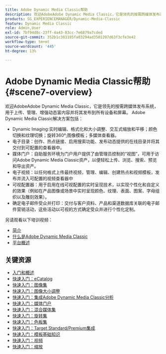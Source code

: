 ```yaml
---
title: Adobe Dynamic Media Classic帮助
description: 欢迎AdobeAdobe Dynamic Media Classic，它是领先的按需跨媒体发布系统，用于上传、管理、增强动态富内容并将其发布到所有设备和屏幕。
products: SG_EXPERIENCEMANAGER/Dynamic-Media-Classic
feature: Dynamic Media Classic
role: Admin,User
exl-id: 7bf94d8c-23ff-4a43-83cc-7e6879a7cded
source-git-commit: 352b1c383195fa03294ad3501207d63f3cfe3e42
workflow-type: tm+mt
source-wordcount: '445'
ht-degree: 13%

---
```


# Adobe Dynamic Media Classic帮助 {#scene7-overview}

欢迎AdobeAdobe Dynamic Media Classic，它是领先的按需跨媒体发布系统，用于上传、管理、增强动态富内容并将其发布到所有设备和屏幕。 Adobe Dynamic Media Classic解决方案包括：

* Dynamic Imaging:实时编辑、格式化和大小调整、交互式缩放和平移；颜色切换和纹理切换；旋转360°;图像模板；多媒体查看器。
* 电子目录：创作、热点链接、启用搜索功能、发布动态提供的在线目录并将其交付到可配置的查看器中。
* 媒体门户：自助服务环境为门户用户提供了由管理员控制的“视图”，可用于访问Adobe Dynamic Media Classic资产，以便轻松上传、浏览、搜索、预览和导出资产。
* 电子视频：以任何格式上传最终视频，管理、编辑、创建热点和视频模板，发布并流入可配置的视频查看器中
* 可视配置器：用于启用在线可视配置的实时呈现技术，以实现个性化和自定义的效果（例如在产品图像或场景中实时呈现颜色、纹理、表面、图案、字母组织以及雕刻效果）。
* 确定电子邮件受众并打印：交付与客户资料、产品和渠道数据库关联的电子邮件营销活动，这些活动以可视的方式确定受众并进行个性化定制。

另请观看以下培训视频：

* [简介](https://s7d5.scene7.com/s7viewers/html5/VideoViewer.html?videoserverurl=https://s7d5.scene7.com/is/content/&amp;emailurl=https://s7d5.scene7.com/s7/emailFriend&amp;serverUrl=https://s7d5.scene7.com/is/image/&amp;config=Scene7SharedAssets/Universal_HTML5_Video&amp;contenturl=https://s7d5.scene7.com/skins/&amp;asset=S7tutorials/570_Introduction_converted%20renamed_Getting%20Started-AVS)
* [什么是Adobe Dynamic Media Classic](https://s7d5.scene7.com/s7viewers/html5/VideoViewer.html?videoserverurl=https://s7d5.scene7.com/is/content/&amp;emailurl=https://s7d5.scene7.com/s7/emailFriend&amp;serverUrl=https://s7d5.scene7.com/is/image/&amp;config=Scene7SharedAssets/Universal_HTML5_Video&amp;contenturl=https://s7d5.scene7.com/skins/&amp;asset=S7tutorials/577_What%20is%20Scene7_converted%20renamed_Getting%20Started-AVS)
* [平台概述](https://s7d5.scene7.com/s7viewers/html5/VideoViewer.html?videoserverurl=https://s7d5.scene7.com/is/content/&amp;emailurl=https://s7d5.scene7.com/s7/emailFriend&amp;serverUrl=https://s7d5.scene7.com/is/image/&amp;config=Scene7SharedAssets/Universal_HTML5_Video&amp;contenturl=https://s7d5.scene7.com/skins/&amp;asset=S7tutorials/572_Platform%20Overview_converted%20renamed_Getting%20Started-AVS)

## 关键资源

* [入门和概述](/help/dmc-platform-overview.md)
* [快速入门：eCatalog](/help/quick-start-ecatalog.md)
* [快速入门：图像集](/help/quick-start-image-sets.md)
* [快速入门：图像大小调整](/help/quick-start-image-sizing.md)
* [快速入门：集成Adobe Dynamic Media Classic分析](/help/quick-start-integrating-dmc-analytics.md)
* [快速入门：媒体门户](/help/quick-start-media-portal-administration.md)
* [快速入门：混合媒体集](/help/quick-start-mixed-media-sets.md)
* [快速入门：旋转集](/help/quick-start-spin-sets.md)
* [快速入门：色板集](/help/quick-start-swatch-sets.md)
* [快速入门：Target Standard/Premium集成](/help/quick-start-target-integration.md)
* [快速入门：模板基础知识](/help/quick-start-template-basics.md)
* [快速入门：视频](/help/quick-start-video.md)
* [快速入门：缩放](/help/quick-start-zoom.md)
